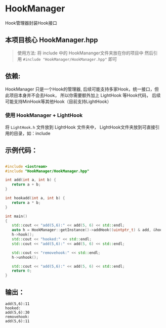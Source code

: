# HookManager
 Hook管理器封装Hook接口

 ## 本项目核心 HookManager.hpp
 > 使用方法: 将 include 中的 HookMananger文件夹放在你的项目中
   然后引用 `#include "HookManager/HookManager.hpp"` 即可

 ## 依赖: 
 HookManager 只是一个Hook的管理器, 后续可能支持多家Hook，统一接口，但此项目本身并不会去Hook，
 所以你需要额外加上 LightHook 等Hook代码， 后续可能支持MinHook等其他Hook（目前支持LightHook）

 ### 使用 HookManager + LightHook
 将 `LightHook.h` 文件放到 LightHook 文件夹中， LightHook文件夹放到可直接引用的目录，如：include

 ## 示例代码：

 ```cpp

#include <iostream>
#include "HookManager/HookManager.hpp"

int add(int a, int b) {
	return a + b;
}

int hookadd(int a, int b) {
	return a * b;
}

int main()
{
	std::cout << "add(5,6):" << add(5, 6) << std::endl;
	auto h = HookManager::getInstance()->addHook((uintptr_t) & add, &hookadd);
	h->hook();
	std::cout << "hooked:" << std::endl;
	std::cout << "add(5,6):" << add(5, 6) << std::endl;

	std::cout << "removehook:" << std::endl;
	h->unhook();

	std::cout << "add(5,6):" << add(5, 6) << std::endl;
	return 0;
}

```

## 输出：

```
add(5,6):11
hooked:
add(5,6):30
removehook:
add(5,6):11
```

